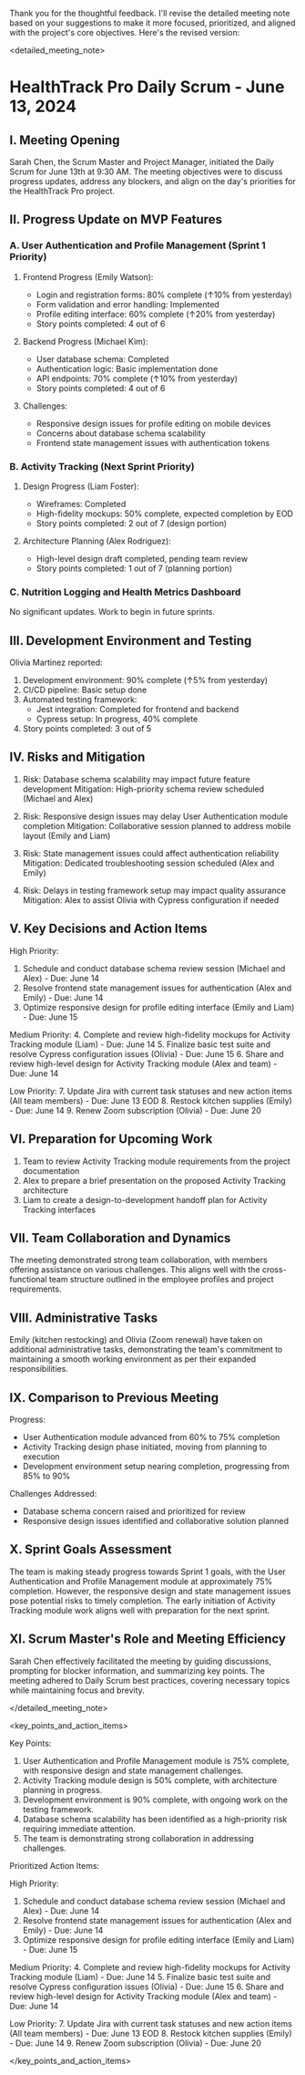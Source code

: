 Thank you for the thoughtful feedback. I'll revise the detailed meeting note based on your suggestions to make it more focused, prioritized, and aligned with the project's core objectives. Here's the revised version:

<detailed_meeting_note>

# HealthTrack Pro Daily Scrum - June 13, 2024

## I. Meeting Opening

Sarah Chen, the Scrum Master and Project Manager, initiated the Daily Scrum for June 13th at 9:30 AM. The meeting objectives were to discuss progress updates, address any blockers, and align on the day's priorities for the HealthTrack Pro project.

## II. Progress Update on MVP Features

### A. User Authentication and Profile Management (Sprint 1 Priority)

1. Frontend Progress (Emily Watson):
   - Login and registration forms: 80% complete (↑10% from yesterday)
   - Form validation and error handling: Implemented
   - Profile editing interface: 60% complete (↑20% from yesterday)
   - Story points completed: 4 out of 6

2. Backend Progress (Michael Kim):
   - User database schema: Completed
   - Authentication logic: Basic implementation done
   - API endpoints: 70% complete (↑10% from yesterday)
   - Story points completed: 4 out of 6

3. Challenges:
   - Responsive design issues for profile editing on mobile devices
   - Concerns about database schema scalability
   - Frontend state management issues with authentication tokens

### B. Activity Tracking (Next Sprint Priority)

1. Design Progress (Liam Foster):
   - Wireframes: Completed
   - High-fidelity mockups: 50% complete, expected completion by EOD
   - Story points completed: 2 out of 7 (design portion)

2. Architecture Planning (Alex Rodriguez):
   - High-level design draft completed, pending team review
   - Story points completed: 1 out of 7 (planning portion)

### C. Nutrition Logging and Health Metrics Dashboard

No significant updates. Work to begin in future sprints.

## III. Development Environment and Testing

Olivia Martinez reported:
1. Development environment: 90% complete (↑5% from yesterday)
2. CI/CD pipeline: Basic setup done
3. Automated testing framework:
   - Jest integration: Completed for frontend and backend
   - Cypress setup: In progress, 40% complete
4. Story points completed: 3 out of 5

## IV. Risks and Mitigation

1. Risk: Database schema scalability may impact future feature development
   Mitigation: High-priority schema review scheduled (Michael and Alex)

2. Risk: Responsive design issues may delay User Authentication module completion
   Mitigation: Collaborative session planned to address mobile layout (Emily and Liam)

3. Risk: State management issues could affect authentication reliability
   Mitigation: Dedicated troubleshooting session scheduled (Alex and Emily)

4. Risk: Delays in testing framework setup may impact quality assurance
   Mitigation: Alex to assist Olivia with Cypress configuration if needed

## V. Key Decisions and Action Items

High Priority:
1. Schedule and conduct database schema review session (Michael and Alex) - Due: June 14
2. Resolve frontend state management issues for authentication (Alex and Emily) - Due: June 14
3. Optimize responsive design for profile editing interface (Emily and Liam) - Due: June 15

Medium Priority:
4. Complete and review high-fidelity mockups for Activity Tracking module (Liam) - Due: June 14
5. Finalize basic test suite and resolve Cypress configuration issues (Olivia) - Due: June 15
6. Share and review high-level design for Activity Tracking module (Alex and team) - Due: June 14

Low Priority:
7. Update Jira with current task statuses and new action items (All team members) - Due: June 13 EOD
8. Restock kitchen supplies (Emily) - Due: June 14
9. Renew Zoom subscription (Olivia) - Due: June 20

## VI. Preparation for Upcoming Work

1. Team to review Activity Tracking module requirements from the project documentation
2. Alex to prepare a brief presentation on the proposed Activity Tracking architecture
3. Liam to create a design-to-development handoff plan for Activity Tracking interfaces

## VII. Team Collaboration and Dynamics

The meeting demonstrated strong team collaboration, with members offering assistance on various challenges. This aligns well with the cross-functional team structure outlined in the employee profiles and project requirements.

## VIII. Administrative Tasks

Emily (kitchen restocking) and Olivia (Zoom renewal) have taken on additional administrative tasks, demonstrating the team's commitment to maintaining a smooth working environment as per their expanded responsibilities.

## IX. Comparison to Previous Meeting

Progress:
- User Authentication module advanced from 60% to 75% completion
- Activity Tracking design phase initiated, moving from planning to execution
- Development environment setup nearing completion, progressing from 85% to 90%

Challenges Addressed:
- Database schema concern raised and prioritized for review
- Responsive design issues identified and collaborative solution planned

## X. Sprint Goals Assessment

The team is making steady progress towards Sprint 1 goals, with the User Authentication and Profile Management module at approximately 75% completion. However, the responsive design and state management issues pose potential risks to timely completion. The early initiation of Activity Tracking module work aligns well with preparation for the next sprint.

## XI. Scrum Master's Role and Meeting Efficiency

Sarah Chen effectively facilitated the meeting by guiding discussions, prompting for blocker information, and summarizing key points. The meeting adhered to Daily Scrum best practices, covering necessary topics while maintaining focus and brevity.

</detailed_meeting_note>

<key_points_and_action_items>

Key Points:
1. User Authentication and Profile Management module is 75% complete, with responsive design and state management challenges.
2. Activity Tracking module design is 50% complete, with architecture planning in progress.
3. Development environment is 90% complete, with ongoing work on the testing framework.
4. Database schema scalability has been identified as a high-priority risk requiring immediate attention.
5. The team is demonstrating strong collaboration in addressing challenges.

Prioritized Action Items:

High Priority:
1. Schedule and conduct database schema review session (Michael and Alex) - Due: June 14
2. Resolve frontend state management issues for authentication (Alex and Emily) - Due: June 14
3. Optimize responsive design for profile editing interface (Emily and Liam) - Due: June 15

Medium Priority:
4. Complete and review high-fidelity mockups for Activity Tracking module (Liam) - Due: June 14
5. Finalize basic test suite and resolve Cypress configuration issues (Olivia) - Due: June 15
6. Share and review high-level design for Activity Tracking module (Alex and team) - Due: June 14

Low Priority:
7. Update Jira with current task statuses and new action items (All team members) - Due: June 13 EOD
8. Restock kitchen supplies (Emily) - Due: June 14
9. Renew Zoom subscription (Olivia) - Due: June 20

</key_points_and_action_items>